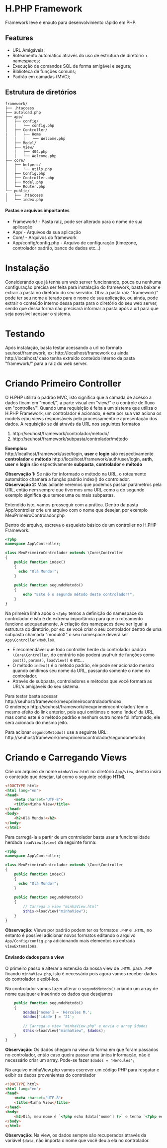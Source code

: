 # H.PHP Framework
Framework leve e enxuto para desenvolvimento rápido em PHP.

## Features
- URL Amigáveis;
- Roteamento automático através do uso de estrutura de diretório + namespaces;
- Execução de comandos SQL de forma amigável e segura;
- Biblioteca de funções comuns;
- Padrão em camadas (MVC);

## Estrutura de diretórios
```
framework/
├── .htaccess
├── autoload.php
├── app/
│   ├── config/
│   |   └── config.php
│   ├── Controller/
|   │   ├── Home
│   |   |   └── Welcome.php
│   ├── Model/
│   ├── View/
│   |   ├── 404.php
│   |   └── Welcome.php
├── core/
│   ├── helpers/
│   |   └── utils.php
│   ├── Config.php
│   ├── Controller.php
│   ├── Model.php
│   └── Router.php
└── public/
│   ├── .htaccess
│   └── index.php
```

#### Pastas e arquivos importantes
- Framework/ - Pasta raiz, pode ser alterado para o nome de sua aplicação
- App/ - Arquivos da sua aplicação
- Core/ - Arquivos do framework
- App/config/config.php - Arquivo de configuração (timezone, controlador padrão, banco de dados etc...)

# Instalação
Considerando que já tenha um web server funcionando, pouca ou nenhuma configuração precisa ser feita para instalação do framework, basta baixar e extrair a pasta no diretório do seu servidor. Obs: a pasta raiz "framework/" pode ter seu nome alterado para o nome de sua aplicação, ou ainda, pode extrair o conteúdo interno dessa pasta para o diretório do seu web server, sendo que dessa forma não precisará informar a pasta após a url para que seja possível acessar o sistema.

# Testando
Após instalação, basta testar acessando a url no formato seuhost/framework, ex: http://localhost/framework ou ainda http://localhost/ caso tenha extraído conteúdo interno da pasta "framework/" para a raiz do web server.

# Criando Primeiro Controller
O H.PHP utiliza o padrão MVC, isto significa que a camada de acesso a dados ficam em "model/", a parte visual em "view/" e o controle de fluxo em "controller/". Quando uma requisição é feita a um sistema que utiliza o H.PHP Framework, um controlador é acionado, e este por sua vez aciona os models e/ou views responsáveis pelo processamento e apresentação dos dados.
A requisição se dá através da URL nos seguintes formatos  
1. http://seuhost/framework/controlador/método/
2. http://seuhost/framework/subpasta/controlador/método

**Exemplos:**  
http://localhost/framework/user/login, **user** e **login** são respectivamente **controlador** e **método**
http://localhost/framework/auth/user/login, **auth**, **user** e **login** são espectivamente **subpasta**, **controlador** e **método** 

**Observação 1:** Se não for informado o método na URL, o roteamento automático chamará a função padrão index() do controlador.  
**Observação 2:** Mais adiante veremos que podemos passar parâmetros pela URL, então nem sempre que tivermos uma URL como a do segundo exemplo significa que temos uma ou mais subpastas.

Entendido isto, vamos prosseguir com a prática. Dentro  da pasta App/controller crie um arquivo com o nome que desejar, por exemplo MeuPrimeiroControlador.php

Dentro do arquivo, escreva o esqueleto básico de um controller no H.PHP Framework:

```php
<?php
namespace App\Controller;

class MeuPrimeiroControlador extends \Core\Controller
{
    public function index()
    {
      echo "Olá Mundo!";
    }
    
    public function segundoMetodo()
    {
        echo "Este é o segundo método deste controlador!";
    }
}
```

Na primeira linha após o `<?php` temos a definição do  namespace do controlador e isto é de extrema importância para que o roteamento funcione adequadamente. A criação dos namepaces deve ser igual a estrutura do diretório, por ex: se você criar o seu controlador dentro de uma subpasta chamada "moduloX" o seu namespace deverá ser `App\Controller\ModuloX`.

- É recomendável que todo controller herde do controlador padrão `\Core\Controller`, do contrário não poderá usufruir de funções como `post()`, `param()`, `loadView()` e etc...  
- O método `index()` é o método padrão, ele pode ser acionado mesmo quando omitimos seu nome da URL, passando somente o nome do controlador.
- Através de subpasta, controladores e métodos que você formará as URL's amigáveis do seu sistema.

Para testar basta acessar  
http://seuhost/framework/meuprimeirocontrolador/index   
O endereço http://seuhost/framework/meuprimeirocontrolador/ tem o mesmo efeito do link anterior, pois aqui omitimos o nome 'index' da URL, mas como este é o método padrão e nenhum outro nome foi informado, ele será acionado do mesmo jeito.

Para acionar `segundoMetodo()` use a seguinte URL:
http://seuhost/framework/meuprimeirocontrolador/segundometodo/

# Criando e Carregando Views
Crie um arquivo de nome `minhaView.html` no diretório `App/view`, dentro insira o conteúdo que desejar, tal como o seguinte código HTML  

```html
<!DOCTYPE html>
<html lang="en">
<head>
    <meta charset="UTF-8">
    <title>Minha View</title>
</head>
<body>
    <h2>Olá Mundo!</h2>
</body>
</html>
```
Para carregá-la a partir de um controlador basta usar a funcionalidade herdada `loadView($view)` da seguinte forma:  
```php
<?php
namespace App\Controller;

class MeuPrimeiroControlador extends \Core\Controller
{
    public function index()
    {
      echo "Olá Mundo!";
    }
    
    public function segundoMetodo()
    {
        // Carrega a view "minhaView.html"
        $this->loadView("minhaView");
    }
}
```

**Observação:** Views por padrão podem ter os formatos  `.PHP` e `.HTML`, no entanto é possível adicionar novos formatos editando o arquivo `App/Config/config.php` adicionando mais elementos na entrada `viewExtensions`. 

#### Enviando dados para a view
O primeiro passo é alterar a extensão da nossa view de `.HTML` para `.PHP` ficando `minhaView.php`, isto é necessário pois agora vamos receber dados do controlador e exibí-los.  

No controlador vamos fazer alterar o `segundoMetodo()` criando um array de nome qualquer e inserindo os dados que desejamos
```php
    public function segundoMetodo()
    {
        $dados['nome'] = 'Hércules M.';
        $dados['idade'] = '21';
        
        // Carrega a view "minhaView.php" e envia o array $dados
        $this->loadView("minhaView", $dados);
    }
}
```
**Observação:** Os dados chegam na view da forma em que foram passados no controlador, então caso queira passar uma única informação, não é necessário criar um array. Pode-se fazer `$dados = 'Hercules';`


No arquivo minhaView.php vamos escrever um código PHP para resgatar e exibir os dados provenientes do controlador
```html
<!DOCTYPE html>
<html lang="en">
<head>
    <meta charset="UTF-8">
    <title>Minha View</title>
</head>
<body>
    <h2>Olá, meu nome é `<?php echo $data['nome'] ?>` e tenho `<?php echo $data['idade] ?>` anos</h2>
</body>
</html>
```
**Observação:** Na view, os dados sempre são recuperados através da variável `$data`, não importa o nome que você deu a ela no controlador.  

